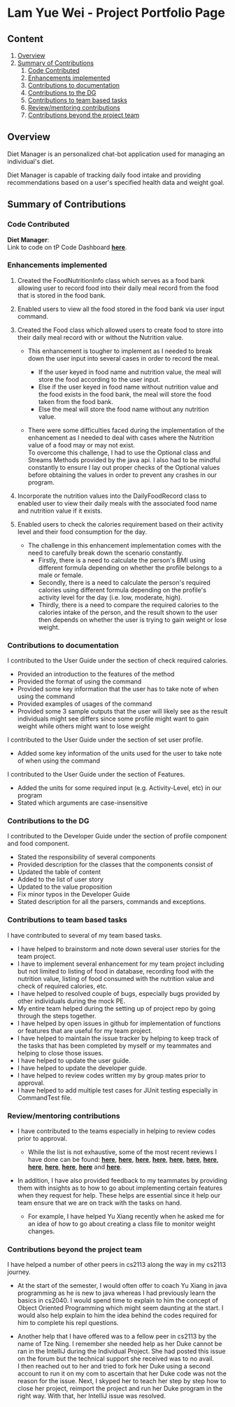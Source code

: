 # Lam Yue Wei - Project Portfolio Page

## Content
1. [Overview](#overview)
2. [Summary of Contributions](#summary-of-contributions)
    1. [Code Contributed](#Code-contributed)
    2. [Enhancements implemented](#Enhancements-implemented)
    3. [Contributions to documentation](#Contributions-to-documentation)
    4. [Contributions to the DG](#Contributions-to-the-DG)
    5. [Contributions to team based tasks](#Contributions-to-team-based-tasks)
    6. [Review/mentoring contributions](#Review/mentoring-contributions)
    7. [Contributions beyond the project team](#Contributions-beyond-the-project-team)

## Overview
Diet Manager is an personalized chat-bot application used for managing an individual's diet.

Diet Manager is capable of tracking daily food intake and providing recommendations based on a user's specified
health data and weight goal.

## Summary of Contributions

### Code Contributed
**__Diet Manager__**:<br>
Link to code on tP Code Dashboard 
[**__here__**](https://nus-cs2113-ay1920s2.github.io/tp-dashboard/#breakdown=true&search=lamyuewei&sort=groupTitle&sortWithin=title&since=2020-03-01&timeframe=commit&mergegroup=false&groupSelect=groupByRepos).

### Enhancements implemented
1. Created the FoodNutritionInfo class which serves as a food bank allowing user to record food into their daily meal record from the food that is stored in the food bank.

2. Enabled users to view all the food stored in the food bank via user input command.

3. Created the Food class which allowed users to create food to store into their daily meal record with or without the Nutrition value.
    * This enhancement is tougher to implement as I needed to break down the user input into several cases in order to record the meal.<br> 
        * If the user keyed in food name and nutrition value, the meal will store the food according to the user input.<br>
        * Else if the user keyed in food name without nutrition value and the food exists in the food bank, the meal will store the food taken from the food bank.<br>
        * Else the meal will store the food name without any nutrition value.

    * There were some difficulties faced during the implementation of the enhancement as I needed to deal with cases where the Nutrition value of a food may or may not exist. <br>
    To overcome this challenge, I had to use the Optional class and Streams Methods provided by the java api. I also had to be mindful constantly to ensure I lay out proper checks of the Optional values before obtaining the values in order to prevent any crashes in our program.

4. Incorporate the nutrition values into the DailyFoodRecord class to enabled user to view their daily meals with the associated food name and nutrition value if it exists.

5. Enabled users to check the calories requirement based on their activity level and their food consumption for the day.
    * The challenge in this enhancement implementation comes with the need to carefully break down the scenario constantly.
        * Firstly, there is a need to calculate the person's BMI using different formula depending on whether the profile belongs to a male or female. <br>
        * Secondly, there is a need to calculate the person's required calories using different formula depending on the profile's activity level for the day (i.e. low, moderate, high). <br>
        * Thirdly, there is a need to compare the required calories to the calories intake of the person, and the result shown to the user then depends on whether the user is trying to gain weight or lose weight.

### Contributions to documentation
I contributed to the User Guide under the section of check required calories. 
* Provided an introduction to the features of the method
* Provided the format of using the command
* Provided some key information that the user has to take note of when using the command
* Provided examples of usages of the command
* Provided some 3 sample outputs that the user will likely see as the result individuals might see differs since some profile might want to gain weight while others might want to lose weight

I contributed to the User Guide under the section of set user profile.
* Added some key information of the units used for the user to take note of when using the command

I contributed to the User Guide under the section of Features.
* Added the units for some required input (e.g. Activity-Level, etc) in our program
* Stated which arguments are case-insensitive

### Contributions to the DG
I contributed to the Developer Guide under the section of profile component and food component.
* Stated the responsibility of several components
* Provided description for the classes that the components consist of
* Updated the table of content
* Added to the list of user story
* Updated to the value proposition
* Fix minor typos in the Developer Guide
* Stated description for all the parsers, commands and exceptions.

### Contributions to team based tasks
I have contributed to several of my team based tasks. 
* I have helped to brainstorm and note down several user stories for the team project.
* I have to implement several enhancement for my team project including but not limited to listing of food in database, recording food with the nutrition value, listing of food consumed with the nutrition value and check of required calories, etc.
* I have helped to resolved couple of bugs, especially bugs provided by other individuals during the mock PE.
* My entire team helped during the setting up of project repo by going through the steps together.
* I have helped by open issues in github for implementation of functions or features that are useful for my team project.
* I have helped to maintain the issue tracker by helping to keep track of the tasks that has been completed by myself or my teammates and helping to close those issues.
* I have helped to update the user guide.
* I have helped to update the developer guide.
* I have helped to review codes written my by group mates prior to approval.
* I have helped to add multiple test cases for JUnit testing especially in CommandTest file.

### Review/mentoring contributions
* I have contributed to the teams especially in helping to review codes prior to approval. <br>
    * While the list is not exhaustive, some of the most recent reviews I have done can be found:
[**__here__**](https://github.com/AY1920S2-CS2113-T15-4/tp/pull/133), 
[**__here__**](https://github.com/AY1920S2-CS2113-T15-4/tp/pull/134), 
[**__here__**](https://github.com/AY1920S2-CS2113-T15-4/tp/pull/136), 
[**__here__**](https://github.com/AY1920S2-CS2113-T15-4/tp/pull/137), 
[**__here__**](https://github.com/AY1920S2-CS2113-T15-4/tp/pull/140), 
[**__here__**](https://github.com/AY1920S2-CS2113-T15-4/tp/pull/141), 
[**__here__**](https://github.com/AY1920S2-CS2113-T15-4/tp/pull/159), 
[**__here__**](https://github.com/AY1920S2-CS2113-T15-4/tp/pull/160), 
[**__here__**](https://github.com/AY1920S2-CS2113-T15-4/tp/pull/161), 
[**__here__**](https://github.com/AY1920S2-CS2113-T15-4/tp/pull/162), 
[**__here__**](https://github.com/AY1920S2-CS2113-T15-4/tp/pull/163) and 
[**__here__**](https://github.com/AY1920S2-CS2113-T15-4/tp/pull/165).

* In addition, I have also provided feedback to my teammates by providing them with insights as to how to go about implementing certain features when they request for help. These helps are essential since it help our team ensure that we are on track with the tasks on hand.<br>
    * For example, I have helped Yu Xiang recently when he asked me for an idea of how to go about creating a class file to monitor weight changes.

### Contributions beyond the project team
I have helped a number of other peers in cs2113 along the way in my cs2113 journey.

* At the start of the semester, I would often offer to coach Yu Xiang in java programming as he is new to java  whereas I had previously learn the basics in cs2040. I would spend time to explain to him the concept of Object Oriented Programming which might seem daunting at the start. I would also help explain to him the idea behind the codes required for him to complete his repl questions.

* Another help that I have offered was to a fellow peer in cs2113 by the name of Tze Ning. I remember she needed help as her Duke cannot be ran in the IntelliJ during the Individual Project. She had posted this issue on the forum but the technical support she received was to no avail. <br>
I then reached out to her and tried to fork her Duke using a second account to run it on my com to ascertain that her Duke code was not the reason for the issue. Next, I skyped her to teach her step by step how to close her project, reimport the project and run her Duke program in the right way. With that, her IntelliJ issue was resolved.

